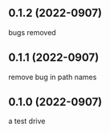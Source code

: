 ## 0.1.2 (2022-0907)
bugs removed

## 0.1.1 (2022-0907)
remove bug in path names

## 0.1.0 (2022-0907)
a test drive

